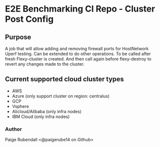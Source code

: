 # E2E Benchmarking CI Repo - Cluster Post Config

## Purpose

A job that will allow adding and removing firewall ports for HostNetwork Uperf testing. Can be extended to do other operations. To be called after fresh Flexy-cluster is created. And then call again before flexy-destroy to revert any changes made to the cluster.


## Current supported cloud cluster types
* AWS
* Azure (only support cluster on region: centralus)
* GCP
* Vsphere
* Alicloud/Alibaba (only infra nodes)
* IBM Cloud (only infra nodes)

### Author
Paige Rubendall <@paigerube14 on Github>
